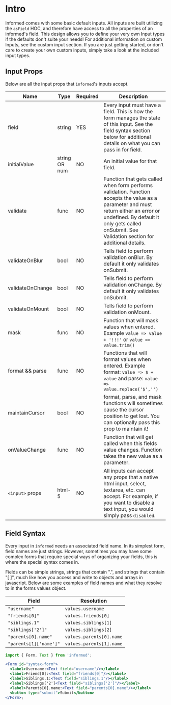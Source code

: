 # Intro

Informed comes with some basic default inputs. All inputs are built utilizing the `asField` HOC, and therefore have access to all the properties of an informed's field. This design allows you to define your very own Input types if the defaults don't suite your needs! For additional information on custom Inputs, see the custom input section. If you are just getting started, or don't care to create your own custom inputs, simply take a look at the included input types.

## Input Props

Below are all the input props that `informed`'s inputs accept.

| Name                | Type          | Required | Description                                                                                                                                                                                                                                                                                                                                        |
| ------------------- | ------------- | -------- | -------------------------------------------------------------------------------------------------------------------------------------------------------------------------------------------------------------------------------------------------------------------------------------------------------------------------------------------------- |
| field               | string        | YES      | Every input must have a field. This is how the form manages the state of this input. See the field syntax section below for additional details on what you can pass in for field.                                                                                                                                                                  |
| initialValue        | string OR num | NO       | An initial value for that field.                                                                                                                                                                                                                                                                                                                   |
| validate            | func          | NO       | Function that gets called when form performs validation. Function accepts the value as a parameter and must return either an error or undefined. By default it only gets called onSubmit. See Validation section for additional details.                                                                                                         |
| validateOnBlur      | bool          | NO       | Tells field to perform validation onBlur. By default it only validates onSubmit.                                                                                                                                                                                                                                                                   |
| validateOnChange    | bool          | NO       | Tells field to perform validation onChange. By default it only validates onSubmit.                                                                                                                                                                                                                                                                 |
| validateOnMount     | bool          | NO       | Tells field to perform validation onMount.                                                                                                                                                                                                                                                                                                         |                                                                                                                                                                                                                                                        |
| mask                | func          | NO       | Function that will mask values when entered. Example `value => value + '!!!'` or `value => value.trim()`         |
| format && parse     | func          | NO       | Functions that will format values when entered. Example format: `value => $ + value` and parse: `value => value.replace('$','')`         |
| maintainCursor      | bool          | NO       | format, parse, and mask functions will sometimes cause the cursor position to get lost. You can optionally pass this prop to maintain it!        |
| onValueChange       | func          | NO       | Function that will get called when this fields value changes. Function takes the new value as a parameter.                                                                                                                                                                                                                                         |
| `<input>` props     | html-5        | NO       | All inputs can accept any props that a native html input, select, textarea, etc. can accept. For example, if you want to disable a text input, you would simply pass `disabled`.                                                                                                                                                                   |

## Field Syntax

Every input in `informed` needs an associated field name. In its simplest form, field names are just strings. However, sometimes you may have some complex forms that require special ways of organizing your fields, this is where the special syntax comes in.

Fields can be simple strings, strings that contain ".", and strings that contain "[ ]", much like how you access and write to objects and arrays in javascript. Below are some examples of field names and what they resolve to in the forms values object.

| Field                  | Resolution               |
| ---------------------- | ------------------------ |
| `"username"`           | `values.username`        |
| `"friends[0]"`         | `values.friends[0]`      |
| `"siblings.1"`         | `values.siblings[1]`     |
| `"siblings['2']"`      | `values.siblings[2]`     |
| `"parents[0].name"`    | `values.parents[0].name` |
| `"parents[1]['name']"` | `values.parents[1].name` |

<!-- STORY -->

```jsx
import { Form, Text } from 'informed';

<Form id="syntax-form">
  <label>Username:<Text field="username"/></label>
  <label>Friend[0]:<Text field="friends[0]"/></label>
  <label>Siblings.1:<Text field="siblings.1"/></label>
  <label>Siblings['2']<Text field="siblings['2']"/></label>
  <label>Parents[0].name:<Text field="parents[0].name"/></label>
  <button type="submit">Submit</button>
</Form>;
```
